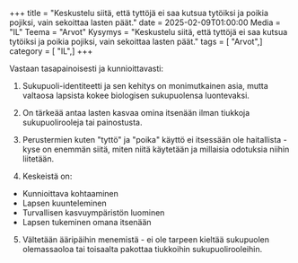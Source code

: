 +++
title = "Keskustelu siitä, että tyttöjä ei saa kutsua tytöiksi ja poikia pojiksi, vain sekoittaa lasten päät."
date = 2025-02-09T01:00:00
Media = "IL"
Teema = "Arvot"
Kysymys = "Keskustelu siitä, että tyttöjä ei saa kutsua tytöiksi ja poikia pojiksi, vain sekoittaa lasten päät."
tags = [ "Arvot",]
category = [ "IL",]
+++

Vastaan tasapainoisesti ja kunnioittavasti:

1. Sukupuoli-identiteetti ja sen kehitys on monimutkainen asia, mutta valtaosa lapsista kokee biologisen sukupuolensa luontevaksi.

2. On tärkeää antaa lasten kasvaa omina itsenään ilman tiukkoja sukupuolirooleja tai painostusta.

3. Perustermien kuten "tyttö" ja "poika" käyttö ei itsessään ole haitallista - kyse on enemmän siitä, miten niitä käytetään ja millaisia odotuksia niihin liitetään.

4. Keskeistä on:
- Kunnioittava kohtaaminen
- Lapsen kuunteleminen
- Turvallisen kasvuympäristön luominen
- Lapsen tukeminen omana itsenään

5. Vältetään ääripäihin menemistä - ei ole tarpeen kieltää sukupuolen olemassaoloa tai toisaalta pakottaa tiukkoihin sukupuolirooleihin.
